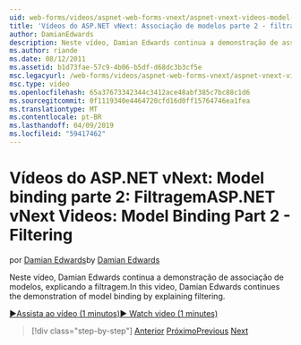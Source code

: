 ```yaml
---
uid: web-forms/videos/aspnet-web-forms-vnext/aspnet-vnext-videos-model-binding-part-2-filtering
title: 'Vídeos do ASP.NET vNext: Associação de modelos parte 2 - filtragem | Microsoft Docs'
author: DamianEdwards
description: Neste vídeo, Damian Edwards continua a demonstração de associação de modelos, explicando a filtragem.
ms.author: riande
ms.date: 08/12/2011
ms.assetid: b1d73fae-57c9-4b06-b5df-d68dc3b3cf5e
msc.legacyurl: /web-forms/videos/aspnet-web-forms-vnext/aspnet-vnext-videos-model-binding-part-2-filtering
msc.type: video
ms.openlocfilehash: 65a37673342344c3412ace48abf385c7bc88c1d6
ms.sourcegitcommit: 0f1119340e4464720cfd16d0ff15764746ea1fea
ms.translationtype: MT
ms.contentlocale: pt-BR
ms.lasthandoff: 04/09/2019
ms.locfileid: "59417462"
---
```

# <a name="aspnet-vnext-videos-model-binding-part-2---filtering"></a><span data-ttu-id="c6736-103">Vídeos do ASP.NET vNext: Model binding parte 2: Filtragem</span><span class="sxs-lookup"><span data-stu-id="c6736-103">ASP.NET vNext Videos: Model Binding Part 2 - Filtering</span></span>

<span data-ttu-id="c6736-104">por [Damian Edwards](https://github.com/DamianEdwards)</span><span class="sxs-lookup"><span data-stu-id="c6736-104">by [Damian Edwards](https://github.com/DamianEdwards)</span></span>

<span data-ttu-id="c6736-105">Neste vídeo, Damian Edwards continua a demonstração de associação de modelos, explicando a filtragem.</span><span class="sxs-lookup"><span data-stu-id="c6736-105">In this video, Damian Edwards continues the demonstration of model binding by explaining filtering.</span></span>

[<span data-ttu-id="c6736-106">&#9654;Assista ao vídeo (1 minutos)</span><span class="sxs-lookup"><span data-stu-id="c6736-106">&#9654; Watch video (1 minutes)</span></span>](https://channel9.msdn.com/Blogs/ASP-NET-Site-Videos/aspnet-vnext-videos-model-binding-part-2-filtering)

> [!div class="step-by-step"]
> <span data-ttu-id="c6736-107">[Anterior](aspnet-vnext-videos-model-binding-part-1-selecting-data.md)
> [Próximo](aspnet-vnext-videos-model-binding-part-3-updating.md)</span><span class="sxs-lookup"><span data-stu-id="c6736-107">[Previous](aspnet-vnext-videos-model-binding-part-1-selecting-data.md)
[Next](aspnet-vnext-videos-model-binding-part-3-updating.md)</span></span>
